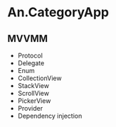 # An.CategoryApp

## MVVMM 

- Protocol
- Delegate
- Enum
- CollectionView
- StackView
- ScrollView
- PickerView
- Provider
- Dependency injection


